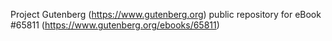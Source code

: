 Project Gutenberg (https://www.gutenberg.org) public repository for
eBook #65811 (https://www.gutenberg.org/ebooks/65811)

